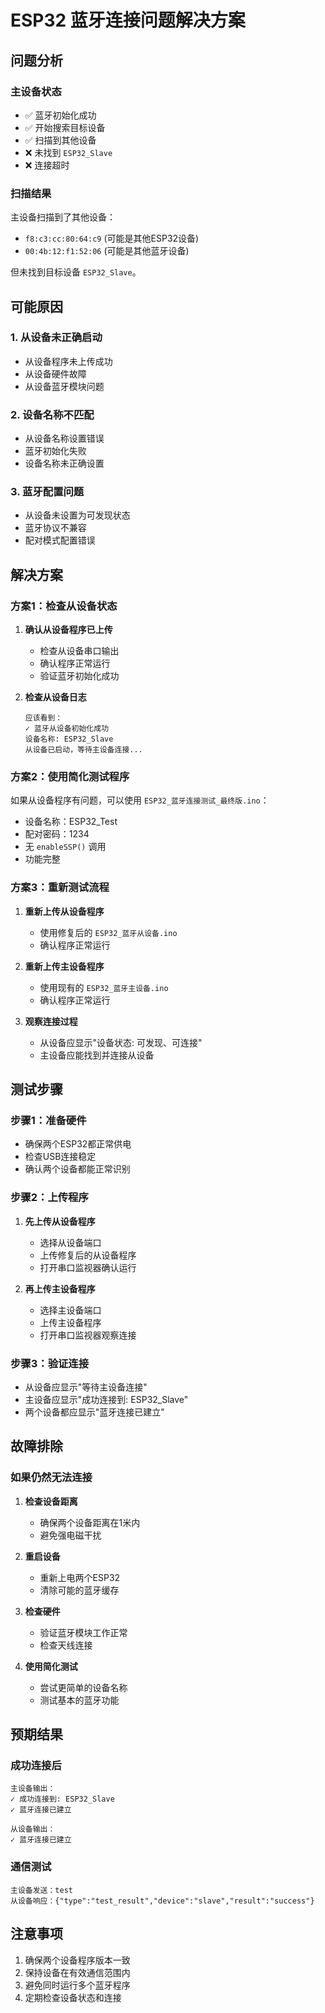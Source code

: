 # ESP32 蓝牙连接问题解决方案

## 问题分析

### 主设备状态
- ✅ 蓝牙初始化成功
- ✅ 开始搜索目标设备
- ✅ 扫描到其他设备
- ❌ 未找到 `ESP32_Slave`
- ❌ 连接超时

### 扫描结果
主设备扫描到了其他设备：
- `f8:c3:cc:80:64:c9` (可能是其他ESP32设备)
- `00:4b:12:f1:52:06` (可能是其他蓝牙设备)

但未找到目标设备 `ESP32_Slave`。

## 可能原因

### 1. 从设备未正确启动
- 从设备程序未上传成功
- 从设备硬件故障
- 从设备蓝牙模块问题

### 2. 设备名称不匹配
- 从设备名称设置错误
- 蓝牙初始化失败
- 设备名称未正确设置

### 3. 蓝牙配置问题
- 从设备未设置为可发现状态
- 蓝牙协议不兼容
- 配对模式配置错误

## 解决方案

### 方案1：检查从设备状态
1. **确认从设备程序已上传**
   - 检查从设备串口输出
   - 确认程序正常运行
   - 验证蓝牙初始化成功

2. **检查从设备日志**
   ```
   应该看到：
   ✓ 蓝牙从设备初始化成功
   设备名称: ESP32_Slave
   从设备已启动，等待主设备连接...
   ```

### 方案2：使用简化测试程序
如果从设备程序有问题，可以使用 `ESP32_蓝牙连接测试_最终版.ino`：
- 设备名称：ESP32_Test
- 配对密码：1234
- 无 `enableSSP()` 调用
- 功能完整

### 方案3：重新测试流程
1. **重新上传从设备程序**
   - 使用修复后的 `ESP32_蓝牙从设备.ino`
   - 确认程序正常运行

2. **重新上传主设备程序**
   - 使用现有的 `ESP32_蓝牙主设备.ino`
   - 确认程序正常运行

3. **观察连接过程**
   - 从设备应显示"设备状态: 可发现、可连接"
   - 主设备应能找到并连接从设备

## 测试步骤

### 步骤1：准备硬件
- 确保两个ESP32都正常供电
- 检查USB连接稳定
- 确认两个设备都能正常识别

### 步骤2：上传程序
1. **先上传从设备程序**
   - 选择从设备端口
   - 上传修复后的从设备程序
   - 打开串口监视器确认运行

2. **再上传主设备程序**
   - 选择主设备端口
   - 上传主设备程序
   - 打开串口监视器观察连接

### 步骤3：验证连接
- 从设备应显示"等待主设备连接"
- 主设备应显示"成功连接到: ESP32_Slave"
- 两个设备都应显示"蓝牙连接已建立"

## 故障排除

### 如果仍然无法连接
1. **检查设备距离**
   - 确保两个设备距离在1米内
   - 避免强电磁干扰

2. **重启设备**
   - 重新上电两个ESP32
   - 清除可能的蓝牙缓存

3. **检查硬件**
   - 验证蓝牙模块工作正常
   - 检查天线连接

4. **使用简化测试**
   - 尝试更简单的设备名称
   - 测试基本的蓝牙功能

## 预期结果

### 成功连接后
```
主设备输出：
✓ 成功连接到: ESP32_Slave
✓ 蓝牙连接已建立

从设备输出：
✓ 蓝牙连接已建立
```

### 通信测试
```
主设备发送：test
从设备响应：{"type":"test_result","device":"slave","result":"success"}
```

## 注意事项
1. 确保两个设备程序版本一致
2. 保持设备在有效通信范围内
3. 避免同时运行多个蓝牙程序
4. 定期检查设备状态和连接
